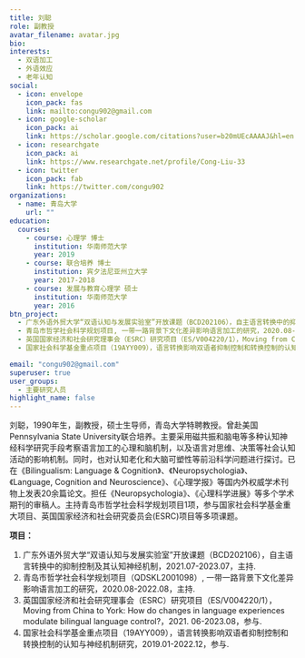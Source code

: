 ```yaml
---
title: 刘聪
role: 副教授
avatar_filename: avatar.jpg
bio: 
interests:
  - 双语加工
  - 外语效应
  - 老年认知
social:
  - icon: envelope
    icon_pack: fas
    link: mailto:congu902@gmail.com
  - icon: google-scholar
    icon_pack: ai
    link: https://scholar.google.com/citations?user=b20mUEcAAAAJ&hl=en
  - icon: researchgate
    icon_pack: ai
    link: https://www.researchgate.net/profile/Cong-Liu-33
  - icon: twitter
    icon_pack: fab
    link: https://twitter.com/congu902
organizations:
  - name: 青岛大学
    url: ""
education:
  courses:
    - course: 心理学 博士
      institution: 华南师范大学
      year: 2019
    - course: 联合培养 博士
      institution: 宾夕法尼亚州立大学
      year: 2017-2018
    - course: 发展与教育心理学 硕士
      institution: 华南师范大学
      year: 2016
btn_project:
  - 广东外语外贸大学“双语认知与发展实验室”开放课题（BCD202106），自主语言转换中的抑制控制及其认知神经机制，2021.07-2023.07，主持
  - 青岛市哲学社会科学规划项目, 一带一路背景下文化差异影响语言加工的研究，2020.08-2022.08，主持
  - 英国国家经济和社会研究理事会（ESRC）研究项目（ES/V004220/1），Moving from China to York - How do changes in language experiences modulate bilingual language control?，2021. 06-2023.08，参与
  - 国家社会科学基金重点项目（19AYY009），语言转换影响双语者抑制控制和转换控制的认知与神经机制研究，2019.01-2022.12，参与

email: "congu902@gmail.com"
superuser: true
user_groups:
  - 主要研究人员
highlight_name: false
---
```


   刘聪，1990年生，副教授，硕士生导师，青岛大学特聘教授。曾赴美国Pennsylvania State University联合培养。主要采用磁共振和脑电等多种认知神经科学研究手段考察语言加工的心理和脑机制，以及语言对思维、决策等社会认知活动的影响机制。同时，也对认知老化和大脑可塑性等前沿科学问题进行探讨。已在《Bilingualism: Language & Cognition》、《Neuropsychologia》、《Language, Cognition and Neuroscience》、《心理学报》等国内外权威学术刊物上发表20余篇论文。担任《Neuropsychologia》、《心理科学进展》等多个学术期刊的审稿人。主持青岛市哲学社会科学规划项目1项，参与国家社会科学基金重大项目、英国国家经济和社会研究委员会(ESRC)项目等多项课题。

**项目：**
1. 广东外语外贸大学“双语认知与发展实验室”开放课题（BCD202106），自主语言转换中的抑制控制及其认知神经机制，2021.07-2023.07，主持.
2. 青岛市哲学社会科学规划项目（QDSKL2001098）, 一带一路背景下文化差异影响语言加工的研究，2020.08-2022.08，主持.
3. 英国国家经济和社会研究理事会（ESRC）研究项目（ES/V004220/1），Moving from China to York: How do changes in language experiences modulate bilingual language control?，2021. 06-2023.08，参与.
4. 国家社会科学基金重点项目（19AYY009），语言转换影响双语者抑制控制和转换控制的认知与神经机制研究，2019.01-2022.12，参与.
